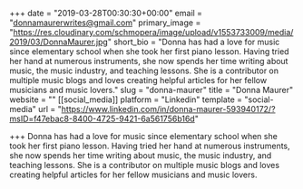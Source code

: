 +++
date = "2019-03-28T00:30:30+00:00"
email = "donnamaurerwrites@gmail.com"
primary_image = "https://res.cloudinary.com/schmopera/image/upload/v1553733009/media/2019/03/DonnaMaurer.jpg"
short_bio = "Donna has had a love for music since elementary school when she took her first piano lesson. Having tried her hand at numerous instruments, she now spends her time writing about music, the music industry, and teaching lessons. She is a contributor on multiple music blogs and loves creating helpful articles for her fellow musicians and music lovers."
slug = "donna-maurer"
title = "Donna Maurer"
website = ""
[[social_media]]
platform = "Linkedin"
template = "social-media"
url = "https://www.linkedin.com/in/donna-maurer-593940172/?msID=f47ebac8-8400-4725-9421-6a561756b16d"

+++
Donna has had a love for music since elementary school when she took her first piano lesson. Having tried her hand at numerous instruments, she now spends her time writing about music, the music industry, and teaching lessons. She is a contributor on multiple music blogs and loves creating helpful articles for her fellow musicians and music lovers.